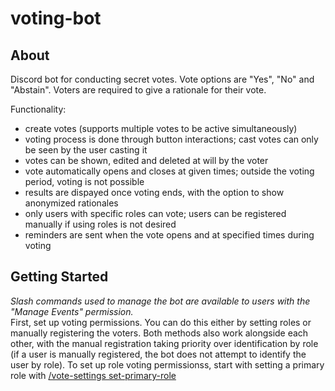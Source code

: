 # voting-bot
## About
Discord bot for conducting secret votes. Vote options are "Yes", "No" and "Abstain". Voters are required to give a rationale for their vote.

Functionality:
- create votes (supports multiple votes to be active simultaneously)
- voting process is done through button interactions; cast votes can only be seen by the user casting it
- votes can be shown, edited and deleted at will by the voter
- vote automatically opens and closes at given times; outside the voting period, voting is not possible
- results are dispayed once voting ends, with the option to show anonymized rationales
- only users with specific roles can vote; users can be registered manually if using roles is not desired
- reminders are sent when the vote opens and at specified times during voting

## Getting Started
*Slash commands used to manage the bot are available to users with the "Manage Events" permission.*<br>
First, set up voting permissions. You can do this either by setting roles or manually registering the voters. Both methods also work alongside each other, with the manual registration taking priority over identification by role (if a user is manually registered, the bot does not attempt to identify the user by role). To set up role voting permissionss, start with setting a primary role with [/vote-settings set-primary-role](./DOCUMENTATION.md#set-primary-role) 

